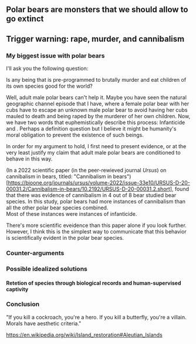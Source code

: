 ## Polar bears are monsters that we should allow to go extinct  

Trigger warning: rape, murder, and cannibalism
---

### My biggest issue with polar bears  

I'll ask you the following question:  

Is any being that is pre-programmed to brutally murder and eat children of its own species good for the world?  

Well, adult male polar bears can't help it. Maybe you have seen the natural geographic channel episode that I have,
where a female polar bear with her cubs have to escape an unknown male polar bear to avoid having her cubs mauled to death
and being raped by the murderer of her own children. Now, we have two words that euphemistically describe this process: Infanticide and .
Perhaps a definition question but I believe it might be humanity's moral obligation to prevent the existence of such beings.

In order for my argument to hold, I first need to present evidence, or at the very least justify my claim that
adult male polar bears are conditioned to behave in this way.  

(In a 2022 scientific paper (in the peer-rewieved journal _Ursus_) on cannibalism in bears, titled: "Cannibalism in bears")[https://bioone.org/journals/ursus/volume-2022/issue-33e10/URSUS-D-20-00031.2/Cannibalism-in-bears/10.2192/URSUS-D-20-00031.2.short], found that there was evidence of cannibalism in 4 out of 8 bear studied bear species. 
In this study, polar bears had more instances of cannibalism than all the other polar bear species combined.  
Most of these instances were instances of infanticide.  

There's more scientific eveidence than this paper alone if you look further. However, I think this is the simplest way to communicate that this behavior is
scientifically evident in the polar bear species.  

### Counter-arguments  

### Possible idealized solutions

#### Retetion of species through biological records and human-supervised captivity

### Conclusion

"If you kill a cockroach, you're a hero. If you kill a butterfly, you're a villain. Morals have aesthetic criteria."


https://en.wikipedia.org/wiki/Island_restoration#Aleutian_Islands

